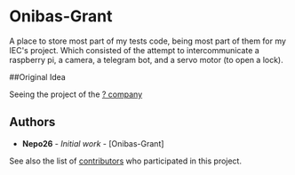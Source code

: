 <!-- Comment -->
# Onibas-Grant

A place to store most part of my tests code, being most part of them for my IEC's project. Which consisted of the attempt to intercommunicate a raspberry pi, a camera, a telegram bot, and a servo motor (to open a lock).


##Original Idea

Seeing the project of the [? company]()  

## Authors

* **Nepo26** - *Initial work* - [Onibas-Grant]

See also the list of [contributors](https://github.com/Nepo26/Onibas-Grant/contributors) who participated in this project.
